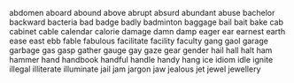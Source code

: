 abdomen
aboard
abound
above
abrupt
absurd
abundant
abuse
bachelor
backward
bacteria
bad
badge
badly
badminton
baggage
bail
bait
bake
cab
cabinet
cable
calendar
calorie
damage
damn
damp
eager
ear
earnest
earth
ease
east
ebb
fable
fabulous
facilitate
facility
faculty
gang
gaol
garage
garbage
gas
gasp
gather
gauge
gay
gaze
gear
gender
hail
hall
halt
ham
hammer
hand
handbook
handful
handle
handy
hang
ice
idiom
idle
ignite
illegal
illiterate
illuminate
jail
jam
jargon
jaw
jealous
jet
jewel
jewellery
